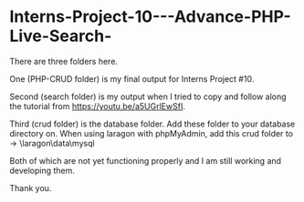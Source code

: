 # Interns-Project-10---Advance-PHP-Live-Search-

There are three folders here.

One (PHP-CRUD folder) is my final output for Interns Project #10.

Second (search folder) is my output when I tried to copy and follow along the tutorial from https://youtu.be/a5UGrlEwSfI. 

Third (crud folder) is the database folder. Add these folder to your database directory on. When using laragon with phpMyAdmin, add this crud folder to → \laragon\data\mysql

Both of which are not yet functioning properly and I am still working and developing them.

Thank you.
